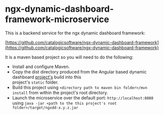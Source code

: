 # ngx-dynamic-dashboard-framework-microservice
This is a backend service for the ngx dynamic dashboard framework:

[https://github.com/catalogicsoftware/ngx-dynamic-dashboard-framework](https://github.com/catalogicsoftware/ngx-dynamic-dashboard-framework)

It is a maven based project so you will need to do the following: 
* Install and configure Maven. 
* Copy the dist directory produced from the Angular based dynamic dashboard [project's](https://github.com/catalogicsoftware/ngx-dynamic-dashboard-framework) build into this  
project's `static` folder. 
* Build this project using `<directory path to maven bin folder>/mvn install`  from within the project's root directory. 
* Launch the microservice over the default port: `http://localhost:8080` using `java -jar <path to the this project's root folder>/target/ngxdd-x.y.z.jar`



